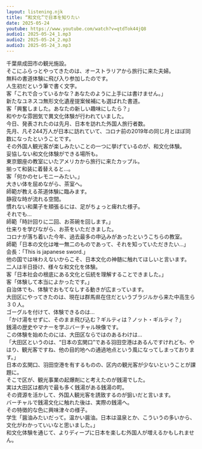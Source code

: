 ```yaml
---
layout: listening.njk
title: “和文化”で日本を知りたい
date: 2025-05-24
youtube: https://www.youtube.com/watch?v=qtdTok44jQ8
audio1: 2025-05-24_1.mp3
audio2: 2025-05-24_2.mp3
audio3: 2025-05-24_3.mp3
---
```

千葉県成田市の観光施設。  
そこにふらっとやってきたのは、オーストラリアから旅行に来た夫婦。  
無料の書道体験に飛び入り参加したのです。  
人生初だという筆で書く文字。  
客「これで合っているかな？あなたのように上手には書けません。」  
新たなユネスコ無形文化遺産提案候補にも選ばれた書道。  
客「興奮しました。あなたの新しい趣味にしたら？」  
和やかな雰囲気で異文化体験が行われていました。  
今日、発表されたのは先月、日本を訪れた外国人旅行者数。  
先月、凡そ244万人が日本に訪れていて、コロナ前の2019年の同じ月とほぼ同数になったということです。  
その外国人観光客が楽しみたいことの一つに挙げているのが、和文化体験。  
妥協しない和文化体験ができる場所も。  
東京銀座の教室にいたアメリカから旅行に来たカップル。  
揃って和装に着替えると…。  
客「何かのセレモニーみたい。」  
大きい体を屈めながら、茶室へ。  
師範が教える茶道体験に臨みます。  
静寂な時が流れる空間。  
慣れない和菓子を頬張るには、足がちょっと痺れた様子。  
それでも…  
師範「時計回りに二回、お茶碗を回します。」  
仕来りを学びながら、お茶をいただきました。  
コロナが落ち着いた今年、過去最多の申込みがあったというこちらの教室。  
師範「日本の文化は唯一無二のものであって、それを知っていただきたい…」  
会長：「This is japanese sword.」  
他の国では味わえないからこそ、日本文化の神髄に触れてほしいと言います。  
二人は半日掛け、様々な和文化を体験。  
客「日本社会の根底にある文化と伝統を理解することできました。」  
客「体験して本当によかったです。」  
自治体でも、体験でおもてなしする動きが広まっています。  
大田区にやってきたのは、現在は群馬県在住だというブラジルから来た中高生ら３０人。  
ゴーグルを付けて、体験できるのは…  
「かけ湯をせずに、そのまま飛び込む？ギルティは？ノット・ギルティ？」  
銭湯の歴史やマナーを学ぶバーチャル映像です。  
この体験を始めたのには、大田区ならではのあるわけは…  
「大田区というのは、“日本の玄関口”である羽田空港はあるんですけれども、やはり、観光客ですね、他の目的地への通過地点という風になってしまっております。」  
日本の玄関口、羽田空港を有するものの、区内の観光客が少ないということが課題に。  
そこで区が、観光事業の起爆剤にと考えたのが銭湯でした。  
実は大田区は都内で最も多く銭湯がある銭湯の町。  
その資源を活かして、外国人観光客を誘致するのが狙いだと言います。  
バーチャルで銭湯文化に触れた後は、実際の銭湯へ。  
その特徴的な色に興味津々の様子。  
学生「醤油みたいだって。温かい醤油。日本は温泉とか、こういうの多いから、文化がわかっていいなと思いました。」  
和文化体験を通じて、よりディープに日本を楽しむ外国人が増えるかもしれません。